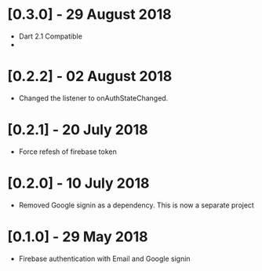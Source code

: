 # [0.3.0] - 29 August 2018

* Dart 2.1 Compatible
* 
# [0.2.2] - 02 August 2018

* Changed the listener to onAuthStateChanged.

# [0.2.1] - 20 July 2018

* Force refesh of firebase token

# [0.2.0] - 10 July 2018

* Removed Google signin as a dependency. This is now a separate project

# [0.1.0] - 29 May 2018

* Firebase authentication with Email and Google signin
